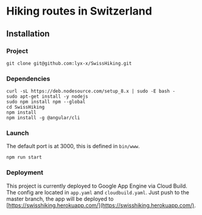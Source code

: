 # Hiking routes in Switzerland

## Installation

### Project

```
git clone git@github.com:lyx-x/SwissHiking.git
```

### Dependencies

```
curl -sL https://deb.nodesource.com/setup_8.x | sudo -E bash -
sudo apt-get install -y nodejs
sudo npm install npm --global
cd SwissHiking
npm install
npm install -g @angular/cli

```

### Launch

The default port is at 3000, this is defined in `bin/www`.

```
npm run start
```

### Deployment

This project is currently deployed to Google App Engine via Cloud Build. The config are located in `app.yaml` and `cloudbuild.yaml`. Just push to the master branch, the app will be deployed to [https://swisshiking.herokuapp.com/](https://swisshiking.herokuapp.com/).
